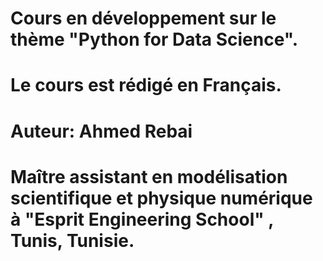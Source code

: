 # Cours en développement sur le thème "Python for Data Science".

# Le cours est rédigé en Français.

# Auteur: Ahmed Rebai

# Maître assistant en modélisation scientifique et physique numérique à "Esprit Engineering School" , Tunis, Tunisie.

